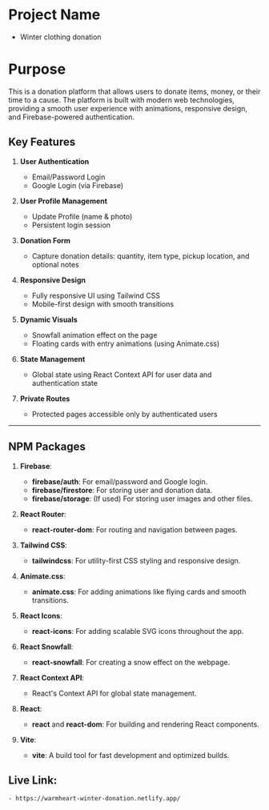 # Project Name
   - Winter clothing donation

# Purpose

This is a donation platform that allows users to donate items, money, or their time to a cause. The platform is built with modern web technologies, providing a smooth user experience with animations, responsive design, and Firebase-powered authentication.

## Key Features

1. **User Authentication**
   - Email/Password Login
   - Google Login (via Firebase)

2. **User Profile Management**
   - Update Profile (name & photo)
   - Persistent login session

3. **Donation Form**
   - Capture donation details: quantity, item type, pickup location, and optional notes

4. **Responsive Design**
   - Fully responsive UI using Tailwind CSS
   - Mobile-first design with smooth transitions

5. **Dynamic Visuals**
   - Snowfall animation effect on the page
   - Floating cards with entry animations (using Animate.css)

6. **State Management**
   - Global state using React Context API for user data and authentication state

7. **Private Routes**
   - Protected pages accessible only by authenticated users

---

## NPM Packages

1. **Firebase**:
   - **firebase/auth**: For email/password and Google login.
   - **firebase/firestore**: For storing user and donation data.
   - **firebase/storage**: (If used) For storing user images and other files.

2. **React Router**:
   - **react-router-dom**: For routing and navigation between pages.

3. **Tailwind CSS**:
   - **tailwindcss**: For utility-first CSS styling and responsive design.

4. **Animate.css**:
   - **animate.css**: For adding animations like flying cards and smooth transitions.

5. **React Icons**:
   - **react-icons**: For adding scalable SVG icons throughout the app.

6. **React Snowfall**:
   - **react-snowfall**: For creating a snow effect on the webpage.

7. **React Context API**:
   - React's Context API for global state management.

8. **React**:
   - **react** and **react-dom**: For building and rendering React components.

9. **Vite**:
   - **vite**: A build tool for fast development and optimized builds.


## Live Link:
    - https://warmheart-winter-donation.netlify.app/
